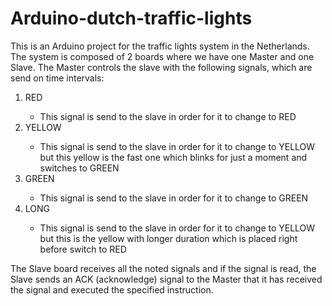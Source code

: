 # Arduino-dutch-traffic-lights
This is an Arduino project for the traffic lights system in the Netherlands. The system is composed of 2 boards where we have one Master and one Slave. The Master controls the slave with the following signals, which are send on time intervals:
<ol>
  <li> RED </li>
  <ul>
    <li> This signal is send to the slave in order for it to change to RED</li>
  </ul>
  <li> YELLOW </li>
  <ul>
    <li> This signal is send to the slave in order for it to change to YELLOW but this yellow is the fast one which blinks for just a moment and switches to GREEN</li>
  </ul>
  <li> GREEN </li>
  <ul>
    <li> This signal is send to the slave in order for it to change to GREEN</li>
  </ul>
  <li> LONG </li>
  <ul>
    <li> This signal is send to the slave in order for it to change to YELLOW but this is the yellow with longer duration which is placed right before switch to RED</li>
  </ul>
 </ol>
 The Slave board receives all the noted signals and if the signal is read, the Slave sends an ACK (acknowledge) signal to the Master that it has received the signal and executed the specified instruction.
